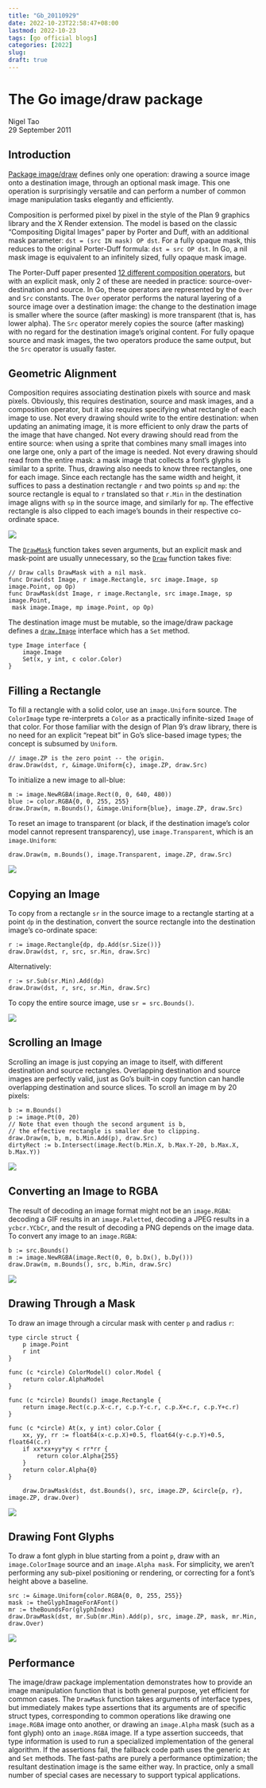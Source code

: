 ```yaml
---
title: "Gb_20110929"
date: 2022-10-23T22:58:47+08:00
lastmod: 2022-10-23
tags: [go official blogs]
categories: [2022]
slug: 
draft: true
---
```

# The Go image/draw package

Nigel Tao  
29 September 2011

## Introduction

[Package image/draw](https://go.dev/pkg/image/draw/) defines only one operation: drawing a source image onto a destination image, through an optional mask image. This one operation is surprisingly versatile and can perform a number of common image manipulation tasks elegantly and efficiently.

Composition is performed pixel by pixel in the style of the Plan 9 graphics library and the X Render extension. The model is based on the classic “Compositing Digital Images” paper by Porter and Duff, with an additional mask parameter: `dst = (src IN mask) OP dst`. For a fully opaque mask, this reduces to the original Porter-Duff formula: `dst = src OP dst`. In Go, a nil mask image is equivalent to an infinitely sized, fully opaque mask image.

The Porter-Duff paper presented [12 different composition operators](http://www.w3.org/TR/SVGCompositing/examples/compop-porterduff-examples.png), but with an explicit mask, only 2 of these are needed in practice: source-over-destination and source. In Go, these operators are represented by the `Over` and `Src` constants. The `Over` operator performs the natural layering of a source image over a destination image: the change to the destination image is smaller where the source (after masking) is more transparent (that is, has lower alpha). The `Src` operator merely copies the source (after masking) with no regard for the destination image’s original content. For fully opaque source and mask images, the two operators produce the same output, but the `Src` operator is usually faster.

## Geometric Alignment

Composition requires associating destination pixels with source and mask pixels. Obviously, this requires destination, source and mask images, and a composition operator, but it also requires specifying what rectangle of each image to use. Not every drawing should write to the entire destination: when updating an animating image, it is more efficient to only draw the parts of the image that have changed. Not every drawing should read from the entire source: when using a sprite that combines many small images into one large one, only a part of the image is needed. Not every drawing should read from the entire mask: a mask image that collects a font’s glyphs is similar to a sprite. Thus, drawing also needs to know three rectangles, one for each image. Since each rectangle has the same width and height, it suffices to pass a destination rectangle `r` and two points `sp` and `mp`: the source rectangle is equal to `r` translated so that `r.Min` in the destination image aligns with `sp` in the source image, and similarly for `mp`. The effective rectangle is also clipped to each image’s bounds in their respective co-ordinate space.

![](image-draw/20.png)

The [`DrawMask`](https://go.dev/pkg/image/draw/#DrawMask) function takes seven arguments, but an explicit mask and mask-point are usually unnecessary, so the [`Draw`](https://go.dev/pkg/image/draw/#Draw) function takes five:

```
// Draw calls DrawMask with a nil mask.
func Draw(dst Image, r image.Rectangle, src image.Image, sp image.Point, op Op)
func DrawMask(dst Image, r image.Rectangle, src image.Image, sp image.Point,
 mask image.Image, mp image.Point, op Op)
```

The destination image must be mutable, so the image/draw package defines a [`draw.Image`](https://go.dev/pkg/image/draw/#Image) interface which has a `Set` method.

```
type Image interface {
    image.Image
    Set(x, y int, c color.Color)
}
```

## Filling a Rectangle

To fill a rectangle with a solid color, use an `image.Uniform` source. The `ColorImage` type re-interprets a `Color` as a practically infinite-sized `Image` of that color. For those familiar with the design of Plan 9’s draw library, there is no need for an explicit “repeat bit” in Go’s slice-based image types; the concept is subsumed by `Uniform`.

```
// image.ZP is the zero point -- the origin.
draw.Draw(dst, r, &image.Uniform{c}, image.ZP, draw.Src)
```

To initialize a new image to all-blue:

```
m := image.NewRGBA(image.Rect(0, 0, 640, 480))
blue := color.RGBA{0, 0, 255, 255}
draw.Draw(m, m.Bounds(), &image.Uniform{blue}, image.ZP, draw.Src)
```

To reset an image to transparent (or black, if the destination image’s color model cannot represent transparency), use `image.Transparent`, which is an `image.Uniform`:

```
draw.Draw(m, m.Bounds(), image.Transparent, image.ZP, draw.Src)
```

![](image-draw/2a.png)

## Copying an Image

To copy from a rectangle `sr` in the source image to a rectangle starting at a point `dp` in the destination, convert the source rectangle into the destination image’s co-ordinate space:

```
r := image.Rectangle{dp, dp.Add(sr.Size())}
draw.Draw(dst, r, src, sr.Min, draw.Src)
```

Alternatively:

```
r := sr.Sub(sr.Min).Add(dp)
draw.Draw(dst, r, src, sr.Min, draw.Src)
```

To copy the entire source image, use `sr = src.Bounds()`.

![](image-draw/2b.png)

## Scrolling an Image

Scrolling an image is just copying an image to itself, with different destination and source rectangles. Overlapping destination and source images are perfectly valid, just as Go’s built-in copy function can handle overlapping destination and source slices. To scroll an image m by 20 pixels:

```
b := m.Bounds()
p := image.Pt(0, 20)
// Note that even though the second argument is b,
// the effective rectangle is smaller due to clipping.
draw.Draw(m, b, m, b.Min.Add(p), draw.Src)
dirtyRect := b.Intersect(image.Rect(b.Min.X, b.Max.Y-20, b.Max.X, b.Max.Y))
```

![](image-draw/2c.png)

## Converting an Image to RGBA

The result of decoding an image format might not be an `image.RGBA`: decoding a GIF results in an `image.Paletted`, decoding a JPEG results in a `ycbcr.YCbCr`, and the result of decoding a PNG depends on the image data. To convert any image to an `image.RGBA`:

```
b := src.Bounds()
m := image.NewRGBA(image.Rect(0, 0, b.Dx(), b.Dy()))
draw.Draw(m, m.Bounds(), src, b.Min, draw.Src)
```

![](image-draw/2d.png)

## Drawing Through a Mask

To draw an image through a circular mask with center `p` and radius `r`:

```
type circle struct {
    p image.Point
    r int
}

func (c *circle) ColorModel() color.Model {
    return color.AlphaModel
}

func (c *circle) Bounds() image.Rectangle {
    return image.Rect(c.p.X-c.r, c.p.Y-c.r, c.p.X+c.r, c.p.Y+c.r)
}

func (c *circle) At(x, y int) color.Color {
    xx, yy, rr := float64(x-c.p.X)+0.5, float64(y-c.p.Y)+0.5, float64(c.r)
    if xx*xx+yy*yy < rr*rr {
        return color.Alpha{255}
    }
    return color.Alpha{0}
}

    draw.DrawMask(dst, dst.Bounds(), src, image.ZP, &circle{p, r}, image.ZP, draw.Over)
```

![](image-draw/2e.png)

## Drawing Font Glyphs

To draw a font glyph in blue starting from a point `p`, draw with an `image.ColorImage` source and an `image.Alpha mask`. For simplicity, we aren’t performing any sub-pixel positioning or rendering, or correcting for a font’s height above a baseline.

```
src := &image.Uniform{color.RGBA{0, 0, 255, 255}}
mask := theGlyphImageForAFont()
mr := theBoundsFor(glyphIndex)
draw.DrawMask(dst, mr.Sub(mr.Min).Add(p), src, image.ZP, mask, mr.Min, draw.Over)
```

![](image-draw/2f.png)

## Performance

The image/draw package implementation demonstrates how to provide an image manipulation function that is both general purpose, yet efficient for common cases. The `DrawMask` function takes arguments of interface types, but immediately makes type assertions that its arguments are of specific struct types, corresponding to common operations like drawing one `image.RGBA` image onto another, or drawing an `image.Alpha` mask (such as a font glyph) onto an `image.RGBA` image. If a type assertion succeeds, that type information is used to run a specialized implementation of the general algorithm. If the assertions fail, the fallback code path uses the generic `At` and `Set` methods. The fast-paths are purely a performance optimization; the resultant destination image is the same either way. In practice, only a small number of special cases are necessary to support typical applications.
